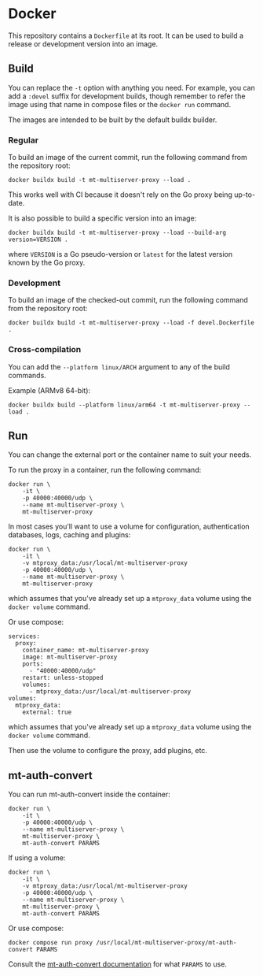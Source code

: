 # Docker

This repository contains a `Dockerfile` at its root.
It can be used to build a release or development version into an image.

## Build

You can replace the `-t` option with anything you need.
For example, you can add a `:devel` suffix for development builds,
though remember to refer the image using that name in compose files
or the `docker run` command.

The images are intended to be built by the default buildx builder.

### Regular

To build an image of the current commit, run the following command
from the repository root:

```
docker buildx build -t mt-multiserver-proxy --load .
```

This works well with CI because it doesn't rely on the Go proxy being up-to-date.

It is also possible to build a specific version into an image:

```
docker buildx build -t mt-multiserver-proxy --load --build-arg version=VERSION .
```

where `VERSION` is a Go pseudo-version or `latest` for the latest version
known by the Go proxy.

### Development

To build an image of the checked-out commit, run the following command
from the repository root:

```
docker buildx build -t mt-multiserver-proxy --load -f devel.Dockerfile .
```

### Cross-compilation

You can add the `--platform linux/ARCH` argument to any of the build commands.

Example (ARMv8 64-bit):

```
docker buildx build --platform linux/arm64 -t mt-multiserver-proxy --load .
```

## Run

You can change the external port or the container name to suit your needs.

To run the proxy in a container, run the following command:

```
docker run \
	-it \
	-p 40000:40000/udp \
	--name mt-multiserver-proxy \
	mt-multiserver-proxy
```

In most cases you'll want to use a volume for configuration,
authentication databases, logs, caching and plugins:

```
docker run \
	-it \
	-v mtproxy_data:/usr/local/mt-multiserver-proxy
	-p 40000:40000/udp \
	--name mt-multiserver-proxy \
	mt-multiserver-proxy
```

which assumes that you've already set up a `mtproxy_data` volume
using the `docker volume` command.

Or use compose:

```
services:
  proxy:
    container_name: mt-multiserver-proxy
	image: mt-multiserver-proxy
	ports:
	  - "40000:40000/udp"
	restart: unless-stopped
	volumes:
	  - mtproxy_data:/usr/local/mt-multiserver-proxy
volumes:
  mtproxy_data:
    external: true
```

which assumes that you've already set up a `mtproxy_data` volume
using the `docker volume` command.

Then use the volume to configure the proxy, add plugins, etc.

## mt-auth-convert

You can run mt-auth-convert inside the container:

```
docker run \
	-it \
	-p 40000:40000/udp \
	--name mt-multiserver-proxy \
	mt-multiserver-proxy \
	mt-auth-convert PARAMS
```

If using a volume:

```
docker run \
	-it \
	-v mtproxy_data:/usr/local/mt-multiserver-proxy
	-p 40000:40000/udp \
	--name mt-multiserver-proxy \
	mt-multiserver-proxy \
	mt-auth-convert PARAMS
```

Or use compose:

```
docker compose run proxy /usr/local/mt-multiserver-proxy/mt-auth-convert PARAMS
```

Consult the [mt-auth-convert documentation](https://github.com/HimbeerserverDE/mt-multiserver-proxy/blob/main/doc/auth_backends.md#mt-auth-convert)
for what `PARAMS` to use.
